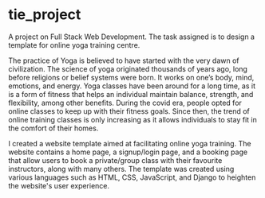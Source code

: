 # tie_project
A project on Full Stack Web Development. The task assigned is to design a template for online yoga training centre.

The practice of Yoga is believed to have started with the very dawn of civilization. The
science of yoga originated thousands of years ago, long before religions or belief systems
were born. It works on one’s body, mind, emotions, and energy. Yoga classes have been
around for a long time, as it is a form of fitness that helps an individual maintain balance,
strength, and flexibility, among other benefits. During the covid era, people opted for online
classes to keep up with their fitness goals. Since then, the trend of online training classes is
only increasing as it allows individuals to stay fit in the comfort of their homes.

I created a website template aimed at facilitating online yoga training. The website contains a
home page, a signup/login page, and a booking page that allow users to book a private/group
class with their favourite instructors, along with many others. The template was created using
various languages such as HTML, CSS, JavaScript, and Django to heighten the website's user
experience.
